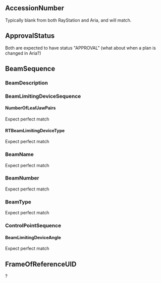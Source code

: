 ## AccessionNumber
Typically blank from both RayStation and Aria, and will match.

## ApprovalStatus
Both are expected to have status "APPROVAL" (what about when a plan is changed in Aria?)

## BeamSequence

### BeamDescription

### BeamLimitingDeviceSequence

#### NumberOfLeafJawPairs
Expect perfect match

#### RTBeamLimitingDeviceType
Expect perfect match

### BeamName
Expect perfect match

### BeamNumber
Expect perfect match

### BeamType
Expect perfect match

### ControlPointSequence

#### BeamLimitingDeviceAngle
Expect perfect match

## FrameOfReferenceUID
?
